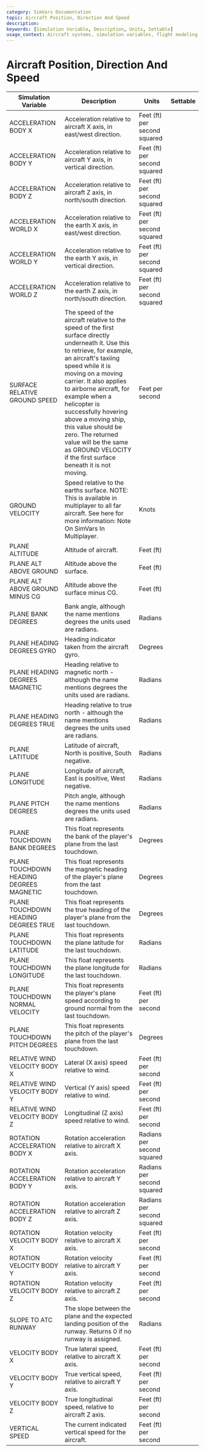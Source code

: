 ```yaml
---
category: SimVars Documentation
topic: Aircraft Position, Direction And Speed
description: 
keywords: [Simulation Variable, Description, Units, Settable]
usage_context: Aircraft systems, simulation variables, flight modeling
---
```


# Aircraft Position, Direction And Speed

| Simulation Variable | Description | Units | Settable |
| --- | --- | --- | --- |
| ACCELERATION BODY X | Acceleration relative to aircraft X axis, in east/west direction. | Feet (ft) per second squared |  |
| ACCELERATION BODY Y | Acceleration relative to aircraft Y axis, in vertical direction. | Feet (ft) per second squared |  |
| ACCELERATION BODY Z | Acceleration relative to aircraft Z axis, in north/south direction. | Feet (ft) per second squared |  |
| ACCELERATION WORLD X | Acceleration relative to the earth X axis, in east/west direction. | Feet (ft) per second squared |  |
| ACCELERATION WORLD Y | Acceleration relative to the earth Y axis, in vertical direction. | Feet (ft) per second squared |  |
| ACCELERATION WORLD Z | Acceleration relative to the earth Z axis, in north/south direction. | Feet (ft) per second squared |  |
| SURFACE RELATIVE GROUND SPEED | The speed of the aircraft relative to the speed of the first surface directly underneath it. Use this to retrieve, for example, an aircraft's taxiing speed while it is moving on a moving carrier. It also applies to airborne aircraft, for example when a helicopter is successfully hovering above a moving ship, this value should be zero. The returned value will be the same as GROUND VELOCITY if the first surface beneath it is not moving. | Feet per second |  |
| GROUND VELOCITY | Speed relative to the earths surface. NOTE: This is available in multiplayer to all far aircraft. See here for more information: Note On SimVars In Multiplayer. | Knots |  |
| PLANE ALTITUDE | Altitude of aircraft. | Feet (ft) |  |
| PLANE ALT ABOVE GROUND | Altitude above the surface. | Feet (ft) |  |
| PLANE ALT ABOVE GROUND MINUS CG | Altitude above the surface minus CG. | Feet (ft) |  |
| PLANE BANK DEGREES | Bank angle, although the name mentions degrees the units used are radians. | Radians |  |
| PLANE HEADING DEGREES GYRO | Heading indicator taken from the aircraft gyro. | Degrees |  |
| PLANE HEADING DEGREES MAGNETIC | Heading relative to magnetic north - although the name mentions degrees the units used are radians. | Radians |  |
| PLANE HEADING DEGREES TRUE | Heading relative to true north - although the name mentions degrees the units used are radians. | Radians |  |
| PLANE LATITUDE | Latitude of aircraft, North is positive, South negative. | Radians |  |
| PLANE LONGITUDE | Longitude of aircraft, East is positive, West negative. | Radians |  |
| PLANE PITCH DEGREES | Pitch angle, although the name mentions degrees the units used are radians. | Radians |  |
| PLANE TOUCHDOWN BANK DEGREES | This float represents the bank of the player's plane from the last touchdown. | Degrees |  |
| PLANE TOUCHDOWN HEADING DEGREES MAGNETIC | This float represents the magnetic heading of the player's plane from the last touchdown. | Degrees |  |
| PLANE TOUCHDOWN HEADING DEGREES TRUE | This float represents the true heading of the player's plane from the last touchdown. | Degrees |  |
| PLANE TOUCHDOWN LATITUDE | This float represents the plane latitude for the last touchdown. | Radians |  |
| PLANE TOUCHDOWN LONGITUDE | This float represents the plane longitude for the last touchdown. | Radians |  |
| PLANE TOUCHDOWN NORMAL VELOCITY | This float represents the player's plane speed according to ground normal from the last touchdown. | Feet (ft) per second |  |
| PLANE TOUCHDOWN PITCH DEGREES | This float represents the pitch of the player's plane from the last touchdown. | Degrees |  |
| RELATIVE WIND VELOCITY BODY X | Lateral (X axis) speed relative to wind. | Feet (ft) per second |  |
| RELATIVE WIND VELOCITY BODY Y | Vertical (Y axis) speed relative to wind. | Feet (ft) per second |  |
| RELATIVE WIND VELOCITY BODY Z | Longitudinal (Z axis) speed relative to wind. | Feet (ft) per second |  |
| ROTATION ACCELERATION BODY X | Rotation acceleration relative to aircraft X axis. | Radians per second squared |  |
| ROTATION ACCELERATION BODY Y | Rotation acceleration relative to aircraft Y axis. | Radians per second squared |  |
| ROTATION ACCELERATION BODY Z | Rotation acceleration relative to aircraft Z axis. | Radians per second squared |  |
| ROTATION VELOCITY BODY X | Rotation velocity relative to aircraft X axis. | Feet (ft) per second |  |
| ROTATION VELOCITY BODY Y | Rotation velocity relative to aircraft Y axis. | Feet (ft) per second |  |
| ROTATION VELOCITY BODY Z | Rotation velocity relative to aircraft Z axis. | Feet (ft) per second |  |
| SLOPE TO ATC RUNWAY | The slope between the plane and the expected landing position of the runway. Returns 0 if no runway is assigned. | Radians |  |
| VELOCITY BODY X | True lateral speed, relative to aircraft X axis. | Feet (ft) per second |  |
| VELOCITY BODY Y | True vertical speed, relative to aircraft Y axis. | Feet (ft) per second |  |
| VELOCITY BODY Z | True longitudinal speed, relative to aircraft Z axis. | Feet (ft) per second |  |
| VERTICAL SPEED | The current indicated vertical speed for the aircraft. | Feet (ft) per second |  |